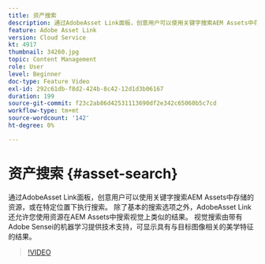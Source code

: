 ```yaml
---
title: 资产搜索
description: 通过AdobeAsset Link面板，创意用户可以使用关键字搜索AEM Assets中存储的资源，或在特定位置下执行搜索。 除了基本的搜索选项之外，AdobeAsset Link还允许您使用资源在AEM Assets中搜索视觉上类似的结果。 视觉搜索由带有Adobe Sensei的机器学习提供技术支持，可显示具有与目标图像相关的美学特征的结果。
feature: Adobe Asset Link
version: Cloud Service
kt: 4917
thumbnail: 34260.jpg
topic: Content Management
role: User
level: Beginner
doc-type: Feature Video
exl-id: 292c61db-f8d2-424b-8c42-12d1d3b06167
duration: 199
source-git-commit: f23c2ab86d42531113690df2e342c65060b5c7cd
workflow-type: tm+mt
source-wordcount: '142'
ht-degree: 0%

---
```


# 资产搜索 {#asset-search}

通过AdobeAsset Link面板，创意用户可以使用关键字搜索AEM Assets中存储的资源，或在特定位置下执行搜索。 除了基本的搜索选项之外，AdobeAsset Link还允许您使用资源在AEM Assets中搜索视觉上类似的结果。 视觉搜索由带有Adobe Sensei的机器学习提供技术支持，可显示具有与目标图像相关的美学特征的结果。

>[!VIDEO](https://video.tv.adobe.com/v/34260?quality=12&learn=on)
